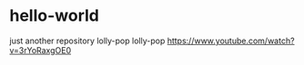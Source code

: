 # hello-world
just another repository
lolly-pop lolly-pop https://www.youtube.com/watch?v=3rYoRaxgOE0 
